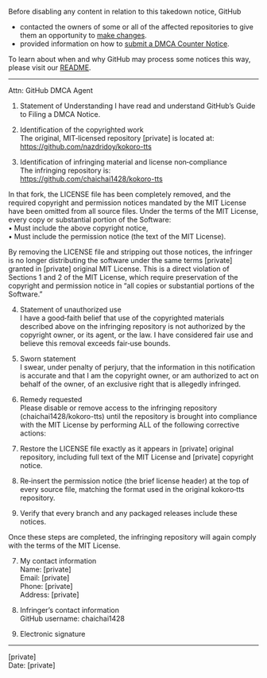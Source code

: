 Before disabling any content in relation to this takedown notice, GitHub
- contacted the owners of some or all of the affected repositories to give them an opportunity to [make changes](https://docs.github.com/en/github/site-policy/dmca-takedown-policy#a-how-does-this-actually-work).
- provided information on how to [submit a DMCA Counter Notice](https://docs.github.com/en/articles/guide-to-submitting-a-dmca-counter-notice).

To learn about when and why GitHub may process some notices this way, please visit our [README](https://github.com/github/dmca/blob/master/README.md#anatomy-of-a-takedown-notice).

---

Attn: GitHub DMCA Agent

1. Statement of Understanding
I have read and understand GitHub’s Guide to Filing a DMCA Notice.

2. Identification of the copyrighted work  
The original, MIT‑licensed repository [private] is located at:  
https://github.com/nazdridoy/kokoro-tts

3. Identification of infringing material and license non‑compliance  
The infringing repository is:  
https://github.com/chaichai1428/kokoro-tts

In that fork, the LICENSE file has been completely removed, and the required copyright and permission notices mandated by the MIT License have been omitted from all source files. Under the terms of the MIT License, every copy or substantial portion of the Software:  
  • Must include the above copyright notice,  
  • Must include the permission notice (the text of the MIT License).  

By removing the LICENSE file and stripping out those notices, the infringer is no longer distributing the software under the same terms [private] granted in [private] original MIT License. This is a direct violation of Sections 1 and 2 of the MIT License, which require preservation of the copyright and permission notice in “all copies or substantial portions of the Software.”

4. Statement of unauthorized use  
I have a good‑faith belief that use of the copyrighted materials described above on the infringing repository is not authorized by the copyright owner, or its agent, or the law. I have considered fair use and believe this removal exceeds fair‑use bounds.

5. Sworn statement  
I swear, under penalty of perjury, that the information in this notification is accurate and that I am the copyright owner, or am authorized to act on behalf of the owner, of an exclusive right that is allegedly infringed.

6. Remedy requested  
Please disable or remove access to the infringing repository (chaichai1428/kokoro-tts) until the repository is brought into compliance with the MIT License by performing ALL of the following corrective actions:  
  1. Restore the LICENSE file exactly as it appears in [private] original repository, including full text of the MIT License and [private] copyright notice.  
  2. Re‑insert the permission notice (the brief license header) at the top of every source file, matching the format used in the original kokoro‑tts repository.  
  3. Verify that every branch and any packaged releases include these notices.

Once these steps are completed, the infringing repository will again comply with the terms of the MIT License.

7. My contact information  
Name: [private]  
Email: [private]  
Phone: [private]  
Address: [private]  

8. Infringer’s contact information  
GitHub username: chaichai1428

9. Electronic signature  
______________________________  
[private]  
Date: [private]
